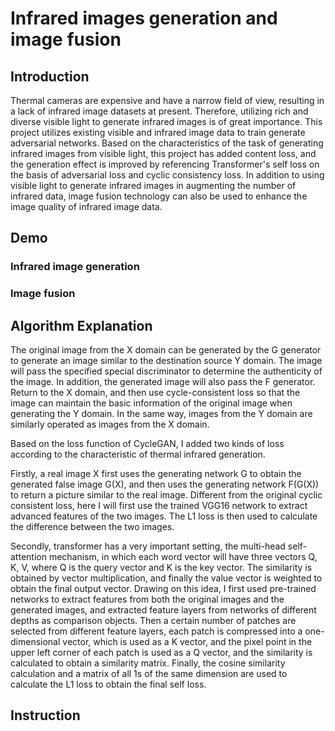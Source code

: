 # Infrared images generation and image fusion
## Introduction
Thermal cameras are expensive and have a narrow field of view, resulting in a lack of infrared image datasets at present. Therefore, utilizing rich and diverse visible light to generate infrared images is of great importance. This project utilizes existing visible and infrared image data to train generate adversarial networks. Based on the characteristics of the task of generating infrared images from visible light, this project has added content loss, and the generation effect is improved by referencing Transformer's self loss on the basis of adversarial loss and cyclic consistency loss. In addition to using visible light to generate infrared images in augmenting the number of infrared data, image fusion technology can also be used to enhance the image quality of infrared image data.

## Demo
### Infrared image generation 

### Image fusion

## Algorithm Explanation
The original image from the X domain can be generated by the G generator to generate an image similar to the destination source Y domain. The image will pass the specified special discriminator to determine the authenticity of the image. In addition, the generated image will also pass the F generator. Return to the X domain, and then use cycle-consistent loss so that the image can maintain the basic information of the original image when generating the Y domain. In the same way, images from the Y domain are similarly operated as images from the X domain.

Based on the loss function of CycleGAN, I added two kinds of loss according to the characteristic of thermal infrared generation. 

Firstly, a real image X first uses the generating network G to obtain the generated false image G(X), and then uses the generating network F(G(X)) to return a picture similar to the real image. Different from the original cyclic consistent loss, here I will first use the trained VGG16 network to extract advanced features of the two images. The L1 loss is then used to calculate the difference between the two images.

Secondly, transformer has a very important setting, the multi-head self-attention mechanism, in which each word vector will have three vectors Q, K, V, where Q is the query vector and K is the key vector. The similarity is obtained by vector multiplication, and finally the value vector is weighted to obtain the final output vector.
Drawing on this idea, I first used pre-trained networks to extract features from both the original images and the generated images, and extracted feature layers from networks of different depths as comparison objects. Then a certain number of patches are selected from different feature layers, each patch is compressed into a one-dimensional vector, which is used as a K vector, and the pixel point in the upper left corner of each patch is used as a Q vector, and the similarity is calculated to obtain a similarity matrix. Finally, the cosine similarity calculation and a matrix of all 1s of the same dimension are used to calculate the L1 loss to obtain the final self loss.
## Instruction
